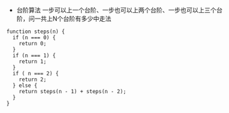 * 台阶算法
一步可以上一个台阶、一步也可以上两个台阶、一步也可以上三个台阶，问一共上N个台阶有多少中走法

```
function steps(n) {
  if (n === 0) {
    return 0;
  }
  if (n === 1) {
    return 1;
  }
  if ( n === 2) {
    return 2;
  } else {
    return steps(n - 1) + steps(n - 2);
  }
}

```
